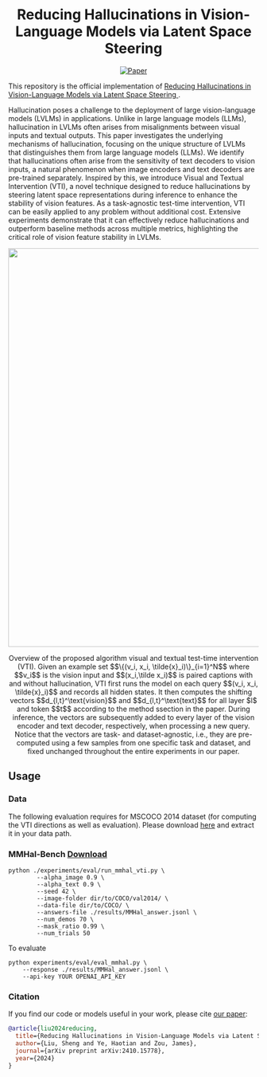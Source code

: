 <div align="center">   
  
# Reducing Hallucinations in Vision-Language Models via Latent Space Steering
[![Paper](https://img.shields.io/badge/paper-arXiv%3A2007.00151-green)](https://arxiv.org/abs/2410.15778)

</div>

This repository is the official implementation of [Reducing Hallucinations in Vision-Language Models via Latent Space Steering
](https://arxiv.org/abs/2410.15778).

Hallucination poses a challenge to the deployment of large vision-language models (LVLMs) in applications. Unlike in large language models (LLMs), hallucination in LVLMs often arises from misalignments between visual inputs and textual outputs. This paper investigates the underlying mechanisms of hallucination, focusing on the unique structure of LVLMs that distinguishes them from large language models (LLMs). We identify that hallucinations often arise from the sensitivity of text decoders to vision inputs, a natural phenomenon when image encoders and text decoders are pre-trained separately. Inspired by this, we introduce Visual and Textual Intervention (VTI), a novel technique designed to reduce hallucinations by steering latent space representations during inference to enhance the stability of vision features. As a task-agnostic test-time intervention, VTI can be easily applied to any problem without additional cost. Extensive experiments demonstrate that it can effectively reduce hallucinations and outperform baseline methods across multiple metrics, highlighting the critical role of vision feature stability in LVLMs.

<p float="left" align="center">
<img src="images/vti_overview.png" width="800" /> 
<figcaption align="center">
Overview of the proposed algorithm visual and textual test-time intervention (VTI). Given an example set $$\{(v_i, x_i, \tilde{x}_i)\}_{i=1}^N$$ where $$v_i$$ is the vision input and $$(x_i,\tilde x_i)$$ is paired captions with and without hallucination, VTI first runs the model on each query $$(v_i, x_i, \tilde{x}_i)$$ and records all hidden states. It then computes the shifting vectors $$d_{l,t}^\text{vision}$$ and $$d_{l,t}^\text{text}$$ for all layer $l$ and token $$t$$ according to the method ssection in the paper. During inference, the vectors are subsequently added to every layer of the vision encoder and text decoder, respectively, when processing a new query. Notice that the vectors are task- and dataset-agnostic, i.e., they are pre-computed using a few samples from one specific task and dataset, and fixed unchanged throughout the entire experiments in our paper.
</figcaption>
</p>

## Usage

### Data
The following evaluation requires for MSCOCO 2014 dataset (for computing the VTI directions as well as evaluation). Please download [here](https://cocodataset.org/#home) and extract it in your data path.

### MMHal-Bench [Download](https://llava-rlhf.github.io/)
```
python ./experiments/eval/run_mmhal_vti.py \
	    --alpha_image 0.9 \
		--alpha_text 0.9 \
		--seed 42 \
		--image-folder dir/to/COCO/val2014/ \
		--data-file dir/to/COCO/ \
		--answers-file ./results/MMHal_answer.jsonl \
		--num_demos 70 \
		--mask_ratio 0.99 \
		--num_trials 50 
```

To evaluate
```
python experiments/eval/eval_mmhal.py \
	--response ./results/MMHal_answer.jsonl \
	--api-key YOUR OPENAI_API_KEY
```

### Citation

If you find our code or models useful in your work, please cite [our paper](https://arxiv.org/abs/2410.11087):

```bibtex
@article{liu2024reducing,
  title={Reducing Hallucinations in Vision-Language Models via Latent Space Steering},
  author={Liu, Sheng and Ye, Haotian and Zou, James},
  journal={arXiv preprint arXiv:2410.15778},
  year={2024}
}
```
